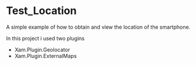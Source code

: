 # Test_Location

A simple example of how to obtain and view the location of the smartphone.

In this project i used two plugins
 - Xam.Plugin.Geolocator
 - Xam.Plugin.ExternalMaps